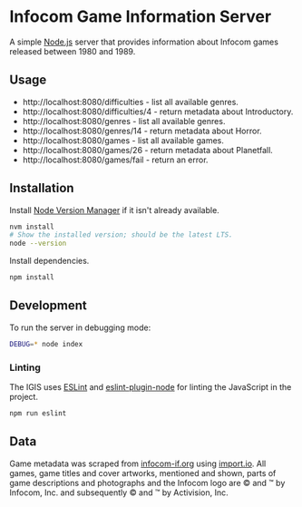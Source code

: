 # Infocom Game Information Server

A simple [Node.js](https://nodejs.org/) server that provides information about
Infocom games released between 1980 and 1989.

## Usage

* http://localhost:8080/difficulties - list all available genres.
* http://localhost:8080/difficulties/4 - return metadata about Introductory.
* http://localhost:8080/genres - list all available genres.
* http://localhost:8080/genres/14 - return metadata about Horror.
* http://localhost:8080/games - list all available games.
* http://localhost:8080/games/26 - return metadata about Planetfall.
* http://localhost:8080/games/fail - return an error.

## Installation

Install [Node Version Manager](https://github.com/creationix/nvm) if it isn't
already available.

```bash
nvm install
# Show the installed version; should be the latest LTS.
node --version
```

Install dependencies.

```bash
npm install
```

## Development

To run the server in debugging mode:

```bash
DEBUG=* node index
```

### Linting

The IGIS uses [ESLint](http://eslint.org/) and [eslint-plugin-node](https://www.npmjs.com/package/eslint-plugin-node)
for linting the JavaScript in the project.

```bash
npm run eslint
```

## Data

Game metadata was scraped from [infocom-if.org](http://www.infocom-if.org/)
using [import.io](https://www.import.io/). All games, game titles and cover
artworks, mentioned and shown, parts of game descriptions and photographs and
the Infocom logo are &copy; and &trade; by Infocom, Inc. and subsequently &copy;
and &trade; by Activision, Inc.
